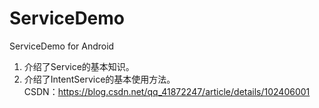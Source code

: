 # ServiceDemo
ServiceDemo for Android
1. 介绍了Service的基本知识。    
2. 介绍了IntentService的基本使用方法。    
CSDN：https://blog.csdn.net/qq_41872247/article/details/102406001
